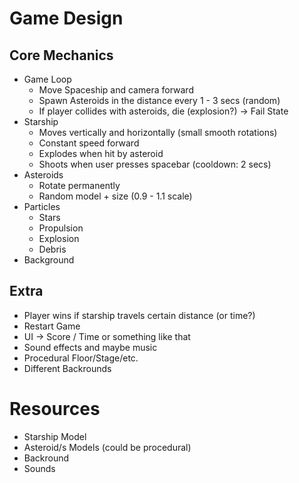 # Game Design

## Core Mechanics

- Game Loop
    - Move Spaceship and camera forward
    - Spawn Asteroids in the distance every 1 - 3 secs (random)
    - If player collides with asteroids, die (explosion?) -> Fail State
- Starship
    - Moves vertically and horizontally (small smooth rotations)
    - Constant speed forward
    - Explodes when hit by asteroid
    - Shoots when user presses spacebar (cooldown: 2 secs)
- Asteroids
    - Rotate permanently
    - Random model + size (0.9 - 1.1 scale)
- Particles
    - Stars
    - Propulsion
    - Explosion
    - Debris
- Background

## Extra

- Player wins if starship travels certain distance (or time?)
- Restart Game
- UI -> Score / Time or something like that
- Sound effects and maybe music
- Procedural Floor/Stage/etc.
- Different Backrounds

# Resources

- Starship Model
- Asteroid/s Models (could be procedural)
- Backround
- Sounds